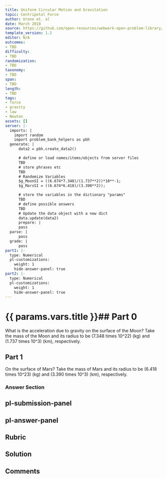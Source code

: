 ```yaml
---
title: Uniform Circular Motion and Gravitation
topic: Centripetal Force
author: Urone et. al
date: March 2018
source: https://github.com/open-resources/webwork-open-problem-library/tree/master/Contrib/BrockPhysics/College_Physics_Urone/6.Uniform_Circular_Motion_and_Gravitation/Newtons_Universal_Law_of_Gravitation/NU_U17-06-05-003.pg
template_version: 1.2
editor: N/A
outcomes:
- TBD
difficulty:
- TBD
randomization:
- TBD
taxonomy:
- TBD
span:
- TBD
length:
- TBD
tags:
- force
- gravity
- law
- Newton
assets: []
server: |-
  imports: |
    import random
    import problem_bank_helpers as pbh
  generate: |
      data2 = pbh.create_data2()

      # define or load names/items/objects from server files
      TBD
      # store phrases etc
      TBD
      # Randomize Variables
      $g_MoonSI = ((6.674*7.348)/(1.737**2))*10**-1;
      $g_MarsSI = ((6.674*6.418)/(3.390**2));

      # store the variables in the dictionary "params"
      TBD
      # define possible answers
      TBD
      # Update the data object with a new dict
      data.update(data2)
      prepare: |
      pass
  parse: |
      pass
  grade: |
      pass
part1: |-
  type: Numerical
  pl-customizations:
    weight: 1
    hide-answer-panel: true
part2: |-
  type: Numerical
  pl-customizations:
    weight: 1
    hide-answer-panel: true
---
```


# {{ params.vars.title }}## Part 0 
What is the acceleration due to gravity on the surface of the Moon? Take the mass of the Moon and its radius to be (7.348 times 10^22) (kg) and (1.737 times 10^3) (km), respectively. 
## Part 1 
On the surface of Mars? Take the mass of Mars and its radius to be (6.418 times 10^23) (kg) and (3.390 times 10^3) (km), respectively. 


### Answer Section 


## pl-submission-panel 


## pl-answer-panel 


## Rubric 


## Solution 


## Comments 


